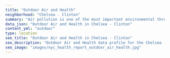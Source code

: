 ```yaml
---
title: "Outdoor Air and Health"
neighborhood: "Chelsea - Clinton"
summary: "Air pollution is one of the most important environmental threats to urban populations and while all people are exposed, pollutant emissions, levels of exposure, and population vulnerability vary across neighborhoods. Exposures to common air pollutants have been linked to respiratory and cardiovascular diseases, cancers, and premature deaths."
data_json: "Outdoor Air and Health in Chelsea - Clinton"
content_yml: "outdoor"
type: location
seo_title: "Outdoor Air and Health in Chelsea - Clinton"
seo_description: "Outdoor Air and Health data profile for the Chelsea - Clinton neighborhood of NYC."
seo_image: "images/nyc_health_report_outdoor_air_health.jpg"
---
```

